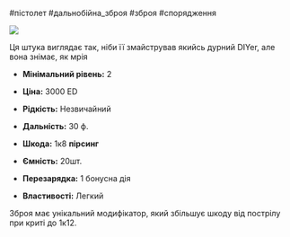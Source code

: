 #пістолет #дальнобійна_зброя #зброя #спорядження

[![](https://static.wikia.nocookie.net/cyberpunk/images/e/ea/Lexington_Wilson.png/revision/latest/scale-to-width-down/350?cb=20210528131013)](https://static.wikia.nocookie.net/cyberpunk/images/e/ea/Lexington_Wilson.png/revision/latest?cb=20210528131013)

Ця штука виглядає так, ніби її змайстрував якийсь дурний DIYer, але вона знімає, як мрія

- **Мінімальний рівень:** 2
- **Ціна:** 3000 ED
- **Рідкість:** Незвичайний

- **Дальність:** 30 ф.
- **Шкода:** 1к8 **пірсинг**
- **Ємність:** 20шт.
- **Перезарядка:** 1 бонусна дія
- **Властивості:** Легкий

Зброя має унікальний модифікатор, який збільшує шкоду від пострілу при криті до 1к12.